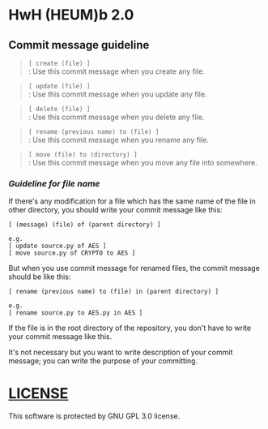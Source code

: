# HwH (HEUM)b 2.0

## Commit message guideline

> `[ create (file) ]`\
: Use this commit message when you create any file.

> `[ update (file) ]`\
: Use this commit message when you update any file.

> `[ delete (file) ]`\
: Use this commit message when you delete any file.

> `[ rename (previous name) to (file) ]`\
: Use this commit message when you rename any file.

> `[ move (file) to (directory) ]`\
: Use this commit message when you move any file into somewhere.

### *Guideline for file name*
If there's any modification for a file which has the same name of the file in other directory, you should write your commit message like this:
```
[ (message) (file) of (parent directory) ]

e.g.
[ update source.py of AES ]
[ move source.py of CRYPTO to AES ]
```
But when you use commit message for renamed files, the commit message should be like this:
```
[ rename (previous name) to (file) in (parent directory) ]

e.g.
[ rename source.py to AES.py in AES ]
```
If the file is in the root directory of the repository, you don't have to write your commit message like this.

It's not necessary but you want to write description of your commit message; you can write the purpose of your committing.

# [LICENSE](LICENSE)
This software is protected by GNU GPL 3.0 license.
